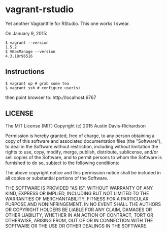 # vagrant-rstudio

Yet another Vagrantfile for RStudio. This one works I swear.

On January 9, 2015:

```
$ vagrant --version
1.5.2
$ VBoxManage --version
4.3.18r96516
```

## Instructions

```
$ vagrant up # grab some tea
$ vagrant ssh # configure user(s)
```

then point browser to: http://localhost:6767

## LICENSE

The MIT License (MIT)
Copyright (c) 2015 Austin Davis-Richardson 

Permission is hereby granted, free of charge, to any person obtaining a copy
of this software and associated documentation files (the "Software"), to deal
in the Software without restriction, including without limitation the rights
to use, copy, modify, merge, publish, distribute, sublicense, and/or sell
copies of the Software, and to permit persons to whom the Software is
furnished to do so, subject to the following conditions:

The above copyright notice and this permission notice shall be included in
all copies or substantial portions of the Software.

THE SOFTWARE IS PROVIDED "AS IS", WITHOUT WARRANTY OF ANY KIND, EXPRESS OR
IMPLIED, INCLUDING BUT NOT LIMITED TO THE WARRANTIES OF MERCHANTABILITY,
FITNESS FOR A PARTICULAR PURPOSE AND NONINFRINGEMENT. IN NO EVENT SHALL THE
AUTHORS OR COPYRIGHT HOLDERS BE LIABLE FOR ANY CLAIM, DAMAGES OR OTHER
LIABILITY, WHETHER IN AN ACTION OF CONTRACT, TORT OR OTHERWISE, ARISING FROM,
OUT OF OR IN CONNECTION WITH THE SOFTWARE OR THE USE OR OTHER DEALINGS IN
THE SOFTWARE.
